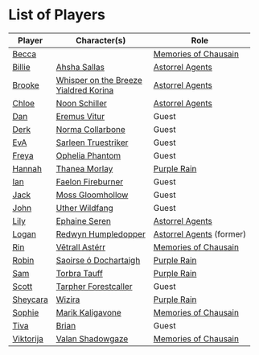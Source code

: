 # List of Players

| Player | Character(s) | Role |
| --- | --- | --- |
| [Becca](becca.md) | | [Memories of Chausain](../campaigns/C3-memories-of-chausain.md) |
| [Billie](billie.md) | [Ahsha Sallas](../characters/ahsha-sallas.md) | [Astorrel Agents](../campaigns/C2-astorrel-agents.md) |
| [Brooke](brooke.md) | [Whisper on the Breeze](../characters/whisper-on-the-breeze.md)<br>[Yialdred Korina](../characters/yialdred-korina.md) | [Astorrel Agents](../campaigns/C2-astorrel-agents.md) |
| [Chloe](chloe.md) | [Noon Schiller](../characters/noon-schiller.md) | [Astorrel Agents](../campaigns/C2-astorrel-agents.md) |
| [Dan](dan.md) | [Eremus Vitur](../characters/eremus-vitur.md) | Guest |
| [Derk](derk.md) | [Norma Collarbone](../characters/norma-collarbone.md) | Guest |
| [EvA](eva.md) | [Sarleen Truestriker](../characters/sarleen-truestriker.md) | Guest |
| [Freya](freya.md) | [Ophelia Phantom](../characters/ophelia-phantom.md) | Guest |
| [Hannah](hannah.md) | [Thanea Morlay](../characters/thanea-morlay.md) | [Purple Rain](../campaigns/C1-purple-rain.md) |
| [Ian](ian.md) | [Faelon Fireburner](../characters/faelon-fireburner.md) | Guest |
| [Jack](jack.md) | [Moss Gloomhollow](../characters/moss-gloomhollow.md) | Guest |
| [John](john.md) | [Uther Wildfang](../characters/uther-wildfang.md) | Guest |
| [Lily](lily.md) | [Ephaine Seren](../characters/ephaine-seren.md) | [Astorrel Agents](../campaigns/C2-astorrel-agents.md) |
| [Logan](logan.md) | [Redwyn Humpledopper](../characters/redwyn-humpledopper.md) | [Astorrel Agents](../campaigns/C2-astorrel-agents.md) (former) |
| [Rin](rin.md) | [Vētrall Astérr](../characters/vetrall-asterr.md) | [Memories of Chausain](../campaigns/C3-memories-of-chausain.md) |
| [Robin](robin.md) | [Saoirse ó Dochartaigh](../characters/saoirse-o-dochartaigh.md) | [Purple Rain](../campaigns/C1-purple-rain.md) |
| [Sam](sam.md) | [Torbra Tauff](../characters/torbra-tauff.md) | [Purple Rain](../campaigns/C1-purple-rain.md) |
| [Scott](scott.md) | [Tarpher Forestcaller](../characters/tarpher-forestcaller.md) | Guest |
| [Sheycara](sheycara.md) | [Wizira](../characters/wizira.md) | [Purple Rain](../campaigns/C1-purple-rain.md) |
| [Sophie](sophie.md) | [Marik Kaligavone](../characters/marik-kaligavone.md) | [Memories of Chausain](../campaigns/C3-memories-of-chausain.md) |
| [Tiva](tiva.md) | [Brian](../characters/brian.md) | Guest |
| [Viktorija](viktorija.md) | [Valan Shadowgaze](../characters/valan-shadowgaze.md) | [Memories of Chausain](../campaigns/C3-memories-of-chausain.md) |
